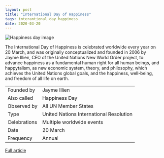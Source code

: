 ```yaml
---
layout: post
title: "International Day of Happiness"
tags: interantional day happiness
date: 2020-03-20
---
```


![Happiness day image](https://upload.wikimedia.org/wikipedia/commons/thumb/d/d5/IDOH_5B92E5_TransBG.png/240px-IDOH_5B92E5_TransBG.png)

The International Day of Happiness is celebrated worldwide every year on 20 March, and was originally 
conceptualized and founded in 2006 by Jayme Illien, CEO of the United Nations New World Order project, 
to advance happiness as a fundamental human right for all human beings, and happytalism, as new economic 
system, theory, and philosophy, which achieves the United Nations global goals, and the happiness, 
well-being, and freedom of all life on earth.

|   |   |
|---|---|
|Founded by| Jayme Illien|
|Also called|	Happiness Day|
|Observed by|	All UN Member States|
|Type|	United Nations International Resolution|
|Celebrations|	Multiple worldwide events|
|Date|	20 March|
|Frequency|	Annual|

[Full article](https://en.wikipedia.org/wiki/International_Day_of_Happiness)

